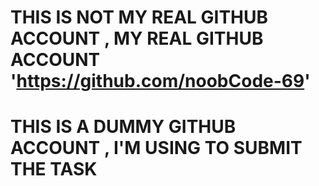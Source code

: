 # THIS IS NOT MY REAL GITHUB ACCOUNT , MY REAL GITHUB ACCOUNT 'https://github.com/noobCode-69'

# THIS IS A DUMMY GITHUB ACCOUNT , I'M USING TO SUBMIT THE TASK

